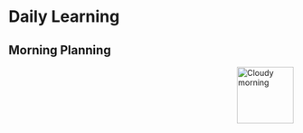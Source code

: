 # Daily Learning

## Morning Planning
<img alt="Cloudy morning" src="https://octodex.github.com/images/cloud.jpg" width="100" align="right">

